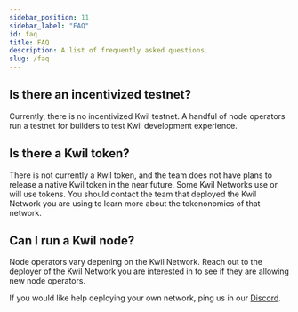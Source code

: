 ```yaml
---
sidebar_position: 11
sidebar_label: "FAQ"
id: faq
title: FAQ
description: A list of frequently asked questions.
slug: /faq
---
```


## Is there an incentivized testnet?

Currently, there is no incentivized Kwil testnet. A handful of node operators run a testnet for builders to test Kwil development experience.

## Is there a Kwil token?

There is not currently a Kwil token, and the team does not have plans to release a native Kwil token in the near future. Some Kwil Networks use or will use tokens. You should contact the team that deployed the Kwil Network you are using to learn more about the tokenonomics of that network.

## Can I run a Kwil node?

Node operators vary depening on the Kwil Network. Reach out to the deployer of the Kwil Network you are interested in to see if they are allowing new node operators.

If you would like help deploying your own network, ping us in our [Discord](<https://discord.com/invite/HzRPZ59Kay>).
